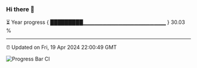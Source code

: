 ### Hi there 👋

⏳ Year progress { █████████▁▁▁▁▁▁▁▁▁▁▁▁▁▁▁▁▁▁▁▁▁ } 30.03 %

---

⏰ Updated on Fri, 19 Apr 2024 22:00:49 GMT

![Progress Bar CI](https://github.com/liununu/liununu/workflows/Progress%20Bar%20CI/badge.svg)
